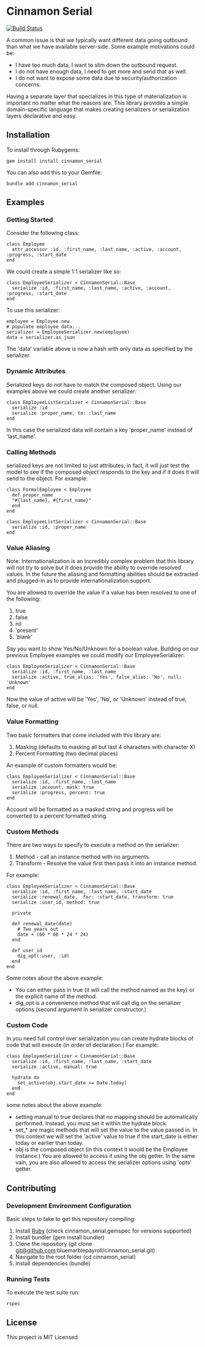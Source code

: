 # Cinnamon Serial

[![Build Status](https://travis-ci.org/bluemarblepayroll/cinnamon_serial.svg?branch=master)](https://travis-ci.org/bluemarblepayroll/cinnamon_serial)

A common issue is that we typically want different data going
outbound than what we have available server-side.  Some example motivations could be:

* I have too much data, I want to slim down the outbound request.
* I do not have enough data, I need to get more and send that as well.
* I do not want to expose some data due to security/authorization concerns.

Having a separate layer that specializes in this type of materialization is important no matter
what the reasons are.  This library provides a simple domain-specific language that makes creating
serializers or serialization layers declarative and easy.

## Installation

To install through Rubygems:

````
gem install install cinnamon_serial
````

You can also add this to your Gemfile:

````
bundle add cinnamon_serial
````

## Examples

### Getting Started

Consider the following class:

```
class Employee
  attr_accessor :id, :first_name, :last_name, :active, :account, :progress, :start_date
end
```

We could create a simple 1:1 serializer like so:

```
class EmployeeSerializer < CinnamonSerial::Base
  serialize :id, :first_name, :last_name, :active, :account, :progress, :start_date
end
```

To use this serializer:

```
employee = Employee.new
# populate employee data...
serializer = EmployeeSerializer.new(employee)
data = serializer.as_json
```

The 'data' variable above is now a hash with only data as specified by the serializer.

### Dynamic Attributes

Serialized keys do not have to match the composed object.  Using our examples above we could
create another serializer:

```
class EmployeeListSerializer < CinnamonSerial::Base
  serialize :id
  serialize :proper_name, to: :last_name
end
```

In this case the serialized data will contain a key 'proper_name' instead of 'last_name'.

### Calling Methods

serialized keys are not limited to just attributes, in fact, it will just test the model to see if the
composed object responds to the key and if it does it will send to the object.  For example:

```
class FormalEmployee < Employee
  def proper_name
  "#{last_name}, #{first_name}"
  end
end
```

```
class EmployeeListSerializer < CinnamonSerial::Base
  serialize :id, :proper_name
end
```

### Value Aliasing

Note: Internationalization is an incredibly complex problem that this library will not try to solve but it does provide the ability to override resolved values.  In the future the aliasing and formatting abilities should be extracted and plugged-in as to provide internationalization support.

You are allowed to override the value if a value has been resolved to one of the following:

1. true
2. false
3. nil
4. 'present'
5. 'blank'

Say you want to show Yes/No/Unknown for a boolean value.  Building on our previous Employee examples we could modify our EmployeeSerializer:

```
class EmployeeSerializer < CinnamonSerial::Base
  serialize :id, :first_name, :last_name
  serialize :active, true_alias: 'Yes', false_alias: 'No', null: 'Unknown'
end
```

Now the value of active will be 'Yes', 'No', or 'Unknown' instead of true, false, or null.

### Value Formatting

Two basic formatters that come included with this library are:

1. Masking (defaults to masking all but last 4 characters with character X)
2. Percent Formatting (two decimal places)

An example of custom formatters would be:

```
class EmployeeSerializer < CinnamonSerial::Base
  serialize :id, :first_name, :last_name
  serialize :account, mask: true
  serialize :progress, percent: true
end
```

Account will be formatted as a masked string and progress will be converted to a percent formatted string.

### Custom Methods

There are two ways to specify to execute a method on the serializer:

1. Method - call an instance method with no arguments.
2. Transform - Resolve the value first then pass it into an instance method.

For example:

```
class EmployeeSerializer < CinnamonSerial::Base
  serialize :id, :first_name, :last_name, :start_date
  serialize :renewal_date,  for: :start_date, transform: true
  serialize :user_id, method: true

  private

  def renewal_date(date)
    # Two years out
    date + (60 * 60 * 24 * 24)
  end

  def user_id
    dig_opt(:user, :id)
  end
end
```

Some notes about the above example:

* You can either pass in true (it will call the method named as the key) or the explicit name of the method.
* dig_opt is a convenience method that will call dig on the serializer options (second argument in serializer constructor.)

### Custom Code

In you need full control over serialization you can create hydrate blocks of code that will execute (in order of declaration.)  For example:

```
class EmployeeSerializer < CinnamonSerial::Base
  serialize :id, :first_name, :last_name, :start_date
  serialize :active, manual: true

  hydrate do
    set_active(obj.start_date >= Date.today)
  end
end
```

some notes about the above example:

* setting manual to true declares that no mapping should be automatically performed.  Instead, you must set it within the hydrate block.
* set_* are magic methods that will set the value to the value passed in.  In this context we will set the 'active' value to true if the start_date is either today or earlier than today.
* obj is the composed object (in this context it would be the Employee instance.)  You are allowed to access it using the obj getter.  In the same vain, you are also allowed to access the serializer options using 'opts' getter.

## Contributing

### Development Environment Configuration

Basic steps to take to get this repository compiling:

1. Install [Ruby](https://www.ruby-lang.org/en/documentation/installation/) (check cinnamon_serial.gemspec for versions supported)
2. Install bundler (gem install bundler)
3. Clone the repository (git clone git@github.com:bluemarblepayroll/cinnamon_serial.git)
4. Navigate to the root folder (cd cinnamon_serial)
5. Install dependencies (bundle)

### Running Tests

To execute the test suite run:

````
rspec
````

## License

This project is MIT Licensed.
